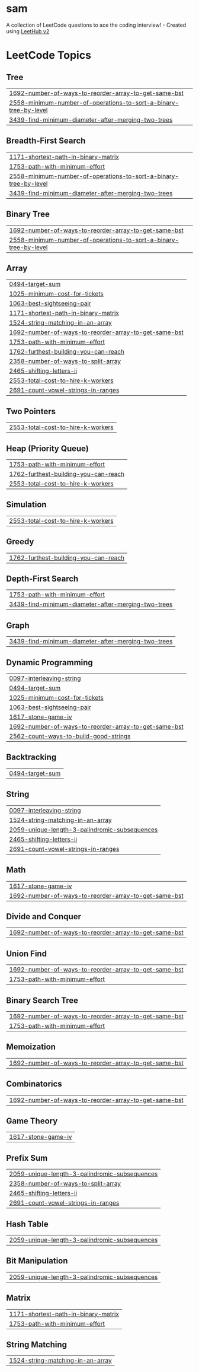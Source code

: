 # sam
A collection of LeetCode questions to ace the coding interview! - Created using [LeetHub v2](https://github.com/arunbhardwaj/LeetHub-2.0)

<!---LeetCode Topics Start-->
# LeetCode Topics
## Tree
|  |
| ------- |
| [1692-number-of-ways-to-reorder-array-to-get-same-bst](https://github.com/sarans-h/sam/tree/master/1692-number-of-ways-to-reorder-array-to-get-same-bst) |
| [2558-minimum-number-of-operations-to-sort-a-binary-tree-by-level](https://github.com/sarans-h/sam/tree/master/2558-minimum-number-of-operations-to-sort-a-binary-tree-by-level) |
| [3439-find-minimum-diameter-after-merging-two-trees](https://github.com/sarans-h/sam/tree/master/3439-find-minimum-diameter-after-merging-two-trees) |
## Breadth-First Search
|  |
| ------- |
| [1171-shortest-path-in-binary-matrix](https://github.com/sarans-h/sam/tree/master/1171-shortest-path-in-binary-matrix) |
| [1753-path-with-minimum-effort](https://github.com/sarans-h/sam/tree/master/1753-path-with-minimum-effort) |
| [2558-minimum-number-of-operations-to-sort-a-binary-tree-by-level](https://github.com/sarans-h/sam/tree/master/2558-minimum-number-of-operations-to-sort-a-binary-tree-by-level) |
| [3439-find-minimum-diameter-after-merging-two-trees](https://github.com/sarans-h/sam/tree/master/3439-find-minimum-diameter-after-merging-two-trees) |
## Binary Tree
|  |
| ------- |
| [1692-number-of-ways-to-reorder-array-to-get-same-bst](https://github.com/sarans-h/sam/tree/master/1692-number-of-ways-to-reorder-array-to-get-same-bst) |
| [2558-minimum-number-of-operations-to-sort-a-binary-tree-by-level](https://github.com/sarans-h/sam/tree/master/2558-minimum-number-of-operations-to-sort-a-binary-tree-by-level) |
## Array
|  |
| ------- |
| [0494-target-sum](https://github.com/sarans-h/sam/tree/master/0494-target-sum) |
| [1025-minimum-cost-for-tickets](https://github.com/sarans-h/sam/tree/master/1025-minimum-cost-for-tickets) |
| [1063-best-sightseeing-pair](https://github.com/sarans-h/sam/tree/master/1063-best-sightseeing-pair) |
| [1171-shortest-path-in-binary-matrix](https://github.com/sarans-h/sam/tree/master/1171-shortest-path-in-binary-matrix) |
| [1524-string-matching-in-an-array](https://github.com/sarans-h/sam/tree/master/1524-string-matching-in-an-array) |
| [1692-number-of-ways-to-reorder-array-to-get-same-bst](https://github.com/sarans-h/sam/tree/master/1692-number-of-ways-to-reorder-array-to-get-same-bst) |
| [1753-path-with-minimum-effort](https://github.com/sarans-h/sam/tree/master/1753-path-with-minimum-effort) |
| [1762-furthest-building-you-can-reach](https://github.com/sarans-h/sam/tree/master/1762-furthest-building-you-can-reach) |
| [2358-number-of-ways-to-split-array](https://github.com/sarans-h/sam/tree/master/2358-number-of-ways-to-split-array) |
| [2465-shifting-letters-ii](https://github.com/sarans-h/sam/tree/master/2465-shifting-letters-ii) |
| [2553-total-cost-to-hire-k-workers](https://github.com/sarans-h/sam/tree/master/2553-total-cost-to-hire-k-workers) |
| [2691-count-vowel-strings-in-ranges](https://github.com/sarans-h/sam/tree/master/2691-count-vowel-strings-in-ranges) |
## Two Pointers
|  |
| ------- |
| [2553-total-cost-to-hire-k-workers](https://github.com/sarans-h/sam/tree/master/2553-total-cost-to-hire-k-workers) |
## Heap (Priority Queue)
|  |
| ------- |
| [1753-path-with-minimum-effort](https://github.com/sarans-h/sam/tree/master/1753-path-with-minimum-effort) |
| [1762-furthest-building-you-can-reach](https://github.com/sarans-h/sam/tree/master/1762-furthest-building-you-can-reach) |
| [2553-total-cost-to-hire-k-workers](https://github.com/sarans-h/sam/tree/master/2553-total-cost-to-hire-k-workers) |
## Simulation
|  |
| ------- |
| [2553-total-cost-to-hire-k-workers](https://github.com/sarans-h/sam/tree/master/2553-total-cost-to-hire-k-workers) |
## Greedy
|  |
| ------- |
| [1762-furthest-building-you-can-reach](https://github.com/sarans-h/sam/tree/master/1762-furthest-building-you-can-reach) |
## Depth-First Search
|  |
| ------- |
| [1753-path-with-minimum-effort](https://github.com/sarans-h/sam/tree/master/1753-path-with-minimum-effort) |
| [3439-find-minimum-diameter-after-merging-two-trees](https://github.com/sarans-h/sam/tree/master/3439-find-minimum-diameter-after-merging-two-trees) |
## Graph
|  |
| ------- |
| [3439-find-minimum-diameter-after-merging-two-trees](https://github.com/sarans-h/sam/tree/master/3439-find-minimum-diameter-after-merging-two-trees) |
## Dynamic Programming
|  |
| ------- |
| [0097-interleaving-string](https://github.com/sarans-h/sam/tree/master/0097-interleaving-string) |
| [0494-target-sum](https://github.com/sarans-h/sam/tree/master/0494-target-sum) |
| [1025-minimum-cost-for-tickets](https://github.com/sarans-h/sam/tree/master/1025-minimum-cost-for-tickets) |
| [1063-best-sightseeing-pair](https://github.com/sarans-h/sam/tree/master/1063-best-sightseeing-pair) |
| [1617-stone-game-iv](https://github.com/sarans-h/sam/tree/master/1617-stone-game-iv) |
| [1692-number-of-ways-to-reorder-array-to-get-same-bst](https://github.com/sarans-h/sam/tree/master/1692-number-of-ways-to-reorder-array-to-get-same-bst) |
| [2562-count-ways-to-build-good-strings](https://github.com/sarans-h/sam/tree/master/2562-count-ways-to-build-good-strings) |
## Backtracking
|  |
| ------- |
| [0494-target-sum](https://github.com/sarans-h/sam/tree/master/0494-target-sum) |
## String
|  |
| ------- |
| [0097-interleaving-string](https://github.com/sarans-h/sam/tree/master/0097-interleaving-string) |
| [1524-string-matching-in-an-array](https://github.com/sarans-h/sam/tree/master/1524-string-matching-in-an-array) |
| [2059-unique-length-3-palindromic-subsequences](https://github.com/sarans-h/sam/tree/master/2059-unique-length-3-palindromic-subsequences) |
| [2465-shifting-letters-ii](https://github.com/sarans-h/sam/tree/master/2465-shifting-letters-ii) |
| [2691-count-vowel-strings-in-ranges](https://github.com/sarans-h/sam/tree/master/2691-count-vowel-strings-in-ranges) |
## Math
|  |
| ------- |
| [1617-stone-game-iv](https://github.com/sarans-h/sam/tree/master/1617-stone-game-iv) |
| [1692-number-of-ways-to-reorder-array-to-get-same-bst](https://github.com/sarans-h/sam/tree/master/1692-number-of-ways-to-reorder-array-to-get-same-bst) |
## Divide and Conquer
|  |
| ------- |
| [1692-number-of-ways-to-reorder-array-to-get-same-bst](https://github.com/sarans-h/sam/tree/master/1692-number-of-ways-to-reorder-array-to-get-same-bst) |
## Union Find
|  |
| ------- |
| [1692-number-of-ways-to-reorder-array-to-get-same-bst](https://github.com/sarans-h/sam/tree/master/1692-number-of-ways-to-reorder-array-to-get-same-bst) |
| [1753-path-with-minimum-effort](https://github.com/sarans-h/sam/tree/master/1753-path-with-minimum-effort) |
## Binary Search Tree
|  |
| ------- |
| [1692-number-of-ways-to-reorder-array-to-get-same-bst](https://github.com/sarans-h/sam/tree/master/1692-number-of-ways-to-reorder-array-to-get-same-bst) |
| [1753-path-with-minimum-effort](https://github.com/sarans-h/sam/tree/master/1753-path-with-minimum-effort) |
## Memoization
|  |
| ------- |
| [1692-number-of-ways-to-reorder-array-to-get-same-bst](https://github.com/sarans-h/sam/tree/master/1692-number-of-ways-to-reorder-array-to-get-same-bst) |
## Combinatorics
|  |
| ------- |
| [1692-number-of-ways-to-reorder-array-to-get-same-bst](https://github.com/sarans-h/sam/tree/master/1692-number-of-ways-to-reorder-array-to-get-same-bst) |
## Game Theory
|  |
| ------- |
| [1617-stone-game-iv](https://github.com/sarans-h/sam/tree/master/1617-stone-game-iv) |
## Prefix Sum
|  |
| ------- |
| [2059-unique-length-3-palindromic-subsequences](https://github.com/sarans-h/sam/tree/master/2059-unique-length-3-palindromic-subsequences) |
| [2358-number-of-ways-to-split-array](https://github.com/sarans-h/sam/tree/master/2358-number-of-ways-to-split-array) |
| [2465-shifting-letters-ii](https://github.com/sarans-h/sam/tree/master/2465-shifting-letters-ii) |
| [2691-count-vowel-strings-in-ranges](https://github.com/sarans-h/sam/tree/master/2691-count-vowel-strings-in-ranges) |
## Hash Table
|  |
| ------- |
| [2059-unique-length-3-palindromic-subsequences](https://github.com/sarans-h/sam/tree/master/2059-unique-length-3-palindromic-subsequences) |
## Bit Manipulation
|  |
| ------- |
| [2059-unique-length-3-palindromic-subsequences](https://github.com/sarans-h/sam/tree/master/2059-unique-length-3-palindromic-subsequences) |
## Matrix
|  |
| ------- |
| [1171-shortest-path-in-binary-matrix](https://github.com/sarans-h/sam/tree/master/1171-shortest-path-in-binary-matrix) |
| [1753-path-with-minimum-effort](https://github.com/sarans-h/sam/tree/master/1753-path-with-minimum-effort) |
## String Matching
|  |
| ------- |
| [1524-string-matching-in-an-array](https://github.com/sarans-h/sam/tree/master/1524-string-matching-in-an-array) |
<!---LeetCode Topics End-->